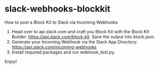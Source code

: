 # slack-webhooks-blockkit
How to post a Block Kit to Slack via Incoming Webhooks

1. Head over to api.slack.com and craft you Block Kit with the Block Kit Builder: https://api.slack.com/block-kit. Save the output into block.json.
2. Generate your Incoming Webhook via the Slack App Directory: https://api.slack.com/incoming-webhooks
3. Install required packages and run webhook_test.py.

Enjoy!
